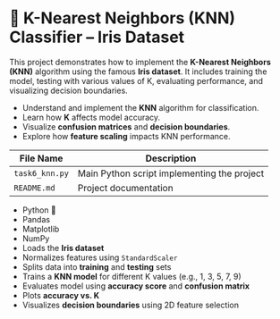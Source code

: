 # 🌸 K-Nearest Neighbors (KNN) Classifier – Iris Dataset

This project demonstrates how to implement the **K-Nearest Neighbors (KNN)** algorithm using the famous **Iris dataset**. It includes training the model, testing with various values of K, evaluating performance, and visualizing decision boundaries.
- Understand and implement the **KNN** algorithm for classification.
- Learn how **K** affects model accuracy.
- Visualize **confusion matrices** and **decision boundaries**.
- Explore how **feature scaling** impacts KNN performance.

| File Name        | Description                                  |
|------------------|----------------------------------------------|
| `task6_knn.py`   | Main Python script implementing the project  |
| `README.md`      | Project documentation                        |



- Python 🐍
- Pandas
- Matplotlib
- NumPy
- Loads the **Iris dataset**
- Normalizes features using `StandardScaler`
- Splits data into **training** and **testing** sets
- Trains a **KNN model** for different K values (e.g., 1, 3, 5, 7, 9)
- Evaluates model using **accuracy score** and **confusion matrix**
- Plots **accuracy vs. K**
- Visualizes **decision boundaries** using 2D feature selection
